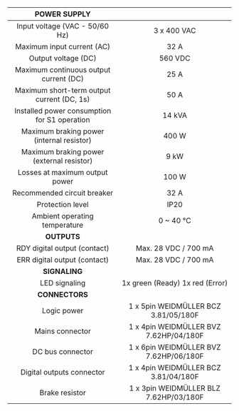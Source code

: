 | **POWER SUPPLY** |   |
| :---: | :---: |
| Input voltage (VAC - 50/60 Hz)  | 3 x 400 VAC |
| Maximum input current (AC)  | 32 A |
| Output voltage (DC)  | 560 VDC |
| Maximum continuous output current (DC)  | 25 A |
| Maximum short-term output current (DC, 1s)  | 50 A |
| Installed power consumption for S1 operation | 14 kVA |
| Maximum braking power (internal resistor) | 400 W |
| Maximum braking power (external resistor) | 9 kW |
| Losses at maximum output power | 100 W |
| Recommended circuit breaker | 32 A |
| Protection level | IP20 |
| Ambient operating temperature | 0 ~ 40 °C |
| **OUTPUTS** |   |
| RDY digital output (contact) | Max. 28 VDC / 700 mA |
| ERR digital output (contact) | Max. 28 VDC / 700 mA |
| **SIGNALING** |   |
| LED signaling | 1x green (Ready)  1x red (Error) |
| **CONNECTORS** |   |
| Logic power | 1 x 5pin WEIDMÜLLER BCZ 3.81/05/180F |
| Mains connector | 1 x 4pin WEIDMÜLLER BVZ 7.62HP/04/180F |
| DC bus connector | 1 x 6pin WEIDMÜLLER BVZ 7.62HP/06/180F |
| Digital outputs connector | 1 x 4pin WEIDMÜLLER BCZ 3.81/04/180F |
| Brake resistor | 1 x 3pin WEIDMÜLLER BLZ 7.62HP/03/180F |
